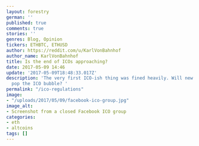 ```yaml
---
layout: forestry
german: ''
published: true
comments: true
stories: ''
genres: Blog, Opinion
tickers: ETHBTC, ETHUSD
author: https://reddit.com/u/KarlVonBahnhof
author_name: KarlVonBahnhof
title: Is the end of ICOs approaching?
date: 2017-05-09 14:46
update: '2017-05-09T18:48:33.017Z'
description: 'The very first ICO-ish thing was fined heavily. Will new regulations
  pop the ICO bubble? '
permalink: "/ico-regulations"
image:
- "/uploads/2017/05/09/facebook-ico-group.jpg"
image_alt:
- Screenshot from a closed Facebook ICO group
categories:
- eth
- altcoins
tags: []
---
```

